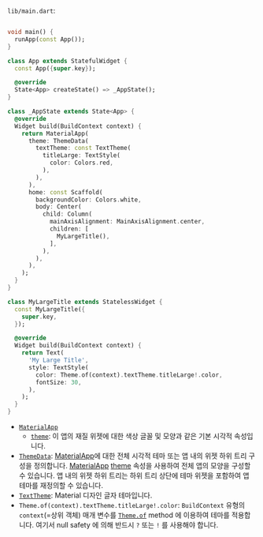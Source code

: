 `lib/main.dart`:

```dart import 'package:flutter/material.dart';

void main() {
  runApp(const App());
}

class App extends StatefulWidget {
  const App({super.key});

  @override
  State<App> createState() => _AppState();
}

class _AppState extends State<App> {
  @override
  Widget build(BuildContext context) {
    return MaterialApp(
      theme: ThemeData(
        textTheme: const TextTheme(
          titleLarge: TextStyle(
            color: Colors.red,
          ),
        ),
      ),
      home: const Scaffold(
        backgroundColor: Colors.white,
        body: Center(
          child: Column(
            mainAxisAlignment: MainAxisAlignment.center,
            children: [
              MyLargeTitle(),
            ],
          ),
        ),
      ),
    );
  }
}

class MyLargeTitle extends StatelessWidget {
  const MyLargeTitle({
    super.key,
  });

  @override
  Widget build(BuildContext context) {
    return Text(
      'My Large Title',
      style: TextStyle(
        color: Theme.of(context).textTheme.titleLarge!.color,
        fontSize: 30,
      ),
    );
  }
}
```

- [`MaterialApp`](https://api.flutter.dev/flutter/material/MaterialApp-class.html)
  - [`theme`](https://api.flutter.dev/flutter/material/MaterialApp/theme.html): 이 앱의 재질 위젯에 대한 색상 글꼴 및 모양과 같은 기본 시각적 속성입니다.
- [`ThemeData`](https://api.flutter.dev/flutter/material/ThemeData-class.html): [MaterialApp](https://api.flutter.dev/flutter/material/MaterialApp-class.html)에 대한 전체 시각적 테마 또는 앱 내의 위젯 하위 트리 구성을 정의합니다.
  [MaterialApp](https://api.flutter.dev/flutter/material/MaterialApp-class.html) [theme](https://api.flutter.dev/flutter/material/MaterialApp/theme.html) 속성을 사용하여 전체 앱의 모양을 구성할 수 있습니다. 앱 내의 위젯 하위 트리는 하위 트리 상단에 테마 위젯을 포함하여 앱 테마를 재정의할 수 있습니다.
- [`TextTheme`](https://api.flutter.dev/flutter/material/TextTheme-class.html): Material 디자인 글자 테마입니다.
- `Theme.of(context).textTheme.titleLarge!.color`: `BuildContext` 유형의 `context`(=상위 객체) 매개 변수를 [`Theme.of`](https://api.flutter.dev/flutter/material/Theme/of.html) method 에 이용하여 테마를 적용합니다. 여기서 null safety 에 의해 반드시 `?` 또는 `!` 를 사용해야 합니다.
